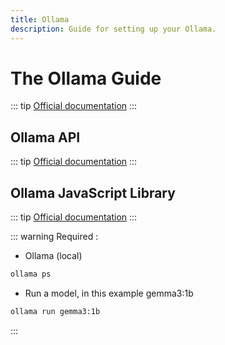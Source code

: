 ```yaml
---
title: Ollama
description: Guide for setting up your Ollama.
---
```


# The Ollama Guide
::: tip
[Official documentation](https://github.com/ollama/ollama)
:::

## Ollama API
::: tip
[Official documentation](https://github.com/ollama/ollama/blob/main/docs/api.md)
:::

## Ollama JavaScript Library
::: tip
[Official documentation](https://github.com/ollama/ollama-js)
:::

::: warning
Required :

- Ollama (local)
```sh
ollama ps
```
- Run a model, in this example gemma3:1b
```sh
ollama run gemma3:1b
```
:::

